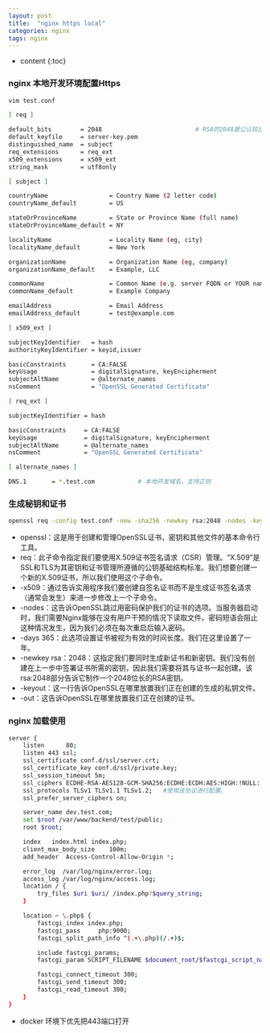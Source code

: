 ```yaml
---
layout: post
title:  "nginx https local"
categories: nginx
tags: nginx
---
```


* content
{:toc}
### nginx 本地开发环境配置Https
```bash
vim test.conf

[ req ]

default_bits        = 2048							# RSA的2048是公认较比较安全的key长度
default_keyfile     = server-key.pem
distinguished_name  = subject
req_extensions      = req_ext
x509_extensions     = x509_ext
string_mask         = utf8only

[ subject ]

countryName                 = Country Name (2 letter code)
countryName_default         = US

stateOrProvinceName         = State or Province Name (full name)
stateOrProvinceName_default = NY

localityName                = Locality Name (eg, city)
localityName_default        = New York

organizationName            = Organization Name (eg, company)
organizationName_default    = Example, LLC

commonName                  = Common Name (e.g. server FQDN or YOUR name)
commonName_default          = Example Company

emailAddress                = Email Address
emailAddress_default        = test@example.com

[ x509_ext ]

subjectKeyIdentifier   = hash
authorityKeyIdentifier = keyid,issuer

basicConstraints       = CA:FALSE
keyUsage               = digitalSignature, keyEncipherment
subjectAltName         = @alternate_names
nsComment              = "OpenSSL Generated Certificate"

[ req_ext ]

subjectKeyIdentifier = hash

basicConstraints     = CA:FALSE
keyUsage             = digitalSignature, keyEncipherment
subjectAltName       = @alternate_names
nsComment            = "OpenSSL Generated Certificate"

[ alternate_names ]

DNS.1       = *.test.com			# 本地开发域名，支持正则
```




### 生成秘钥和证书
```bash
openssl req -config test.conf -new -sha256 -newkey rsa:2048 -nodes -keyout server.key -x509 -days 365 -out server.crt

```
* openssl：这是用于创建和管理OpenSSL证书，密钥和其他文件的基本命令行工具。
* req：此子命令指定我们要使用X.509证书签名请求（CSR）管理。“X.509”是SSL和TLS为其密钥和证书管理所遵循的公钥基础结构标准。我们想要创建一个新的X.509证书，所以我们使用这个子命令。
* -x509：通过告诉实用程序我们要创建自签名证书而不是生成证书签名请求（通常会发生）来进一步修改上一个子命令。
* -nodes：这告诉OpenSSL跳过用密码保护我们的证书的选项。当服务器启动时，我们需要Nginx能够在没有用户干预的情况下读取文件。密码短语会阻止这种情况发生，因为我们必须在每次重启后输入密码。
* -days 365：此选项设置证书被视为有效的时间长度。我们在这里设置了一年。
* -newkey rsa：2048：这指定我们要同时生成新证书和新密钥。我们没有创建在上一步中签署证书所需的密钥，因此我们需要将其与证书一起创建。该rsa:2048部分告诉它制作一个2048位长的RSA密钥。
* -keyout：这一行告诉OpenSSL在哪里放置我们正在创建的生成的私钥文件。
* -out：这告诉OpenSSL在哪里放置我们正在创建的证书。

### nginx 加载使用
```bash
server {
    listen      80;    
    listen 443 ssl;
    ssl_certificate conf.d/ssl/server.crt;
    ssl_certificate_key conf.d/ssl/private.key;
    ssl_session_timeout 5m;
    ssl_ciphers ECDHE-RSA-AES128-GCM-SHA256:ECDHE:ECDH:AES:HIGH:!NULL:!aNULL:!MD5:!ADH:!RC4;  #使用此加密套件。
    ssl_protocols TLSv1 TLSv1.1 TLSv1.2;   #使用该协议进行配置。
    ssl_prefer_server_ciphers on;

    server_name dev.test.com;
    set $root /var/www/backend/test/public;
    root $root;    

    index   index.html index.php;
    client_max_body_size    100m;
    add_header  Access-Control-Allow-Origin *;

    error_log  /var/log/nginx/error.log;
    access_log /var/log/nginx/access.log;
    location / {
        try_files $uri $uri/ /index.php?$query_string;
    }

    location ~ \.php$ {
        fastcgi_index index.php;
        fastcgi_pass     php:9000;
        fastcgi_split_path_info ^(.+\.php)(/.+)$;

        include fastcgi_params;
        fastcgi_param SCRIPT_FILENAME $document_root/$fastcgi_script_name;

        fastcgi_connect_timeout 300;
        fastcgi_send_timeout 300;
        fastcgi_read_timeout 300;
    }
}
```

* docker 环境下优先把443端口打开